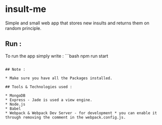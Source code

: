 # insult-me
Simple and small web app that stores new insults and returns them on random principle.

## Run :

To run the app simply write : ```bash npm run start 
```

## Note : 

* Make sure you have all the Packages installed.

## Tools & Technologies used :

* MongoDB 
* Express - Jade is used a view engine.
* Node.js
* Babel 
* Webpack & Webpack Dev Server - for development * you can enable it through removing the comment in the webpack.config.js.
